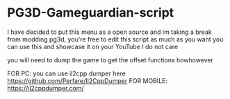 # PG3D-Gameguardian-script
I have decided to put this menu as a open source and im taking a break from modding pg3d, you're free to edit this script as much as you want
you can use this and showcase it on your YouTube I do not care

you will need to dump the game to get the offset functions howhowever 

FOR PC: you can use il2cpp dumper here https://github.com/Perfare/Il2CppDumper
FOR MOBILE: https://il2cppdumper.com/ 
